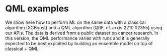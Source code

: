 # QML examples

We show here how to perform ML on the same data with a classical algorithm (XGBoost) and a QML algorithm (QRF, cf. arxiv 2210.02355) using our APIs.
The data is derived from a public dataset on cancer research.
In this version, the QML performance varies with runs and it is generally expected to be best exploited by building an ensemble model on top of classical + QML.
